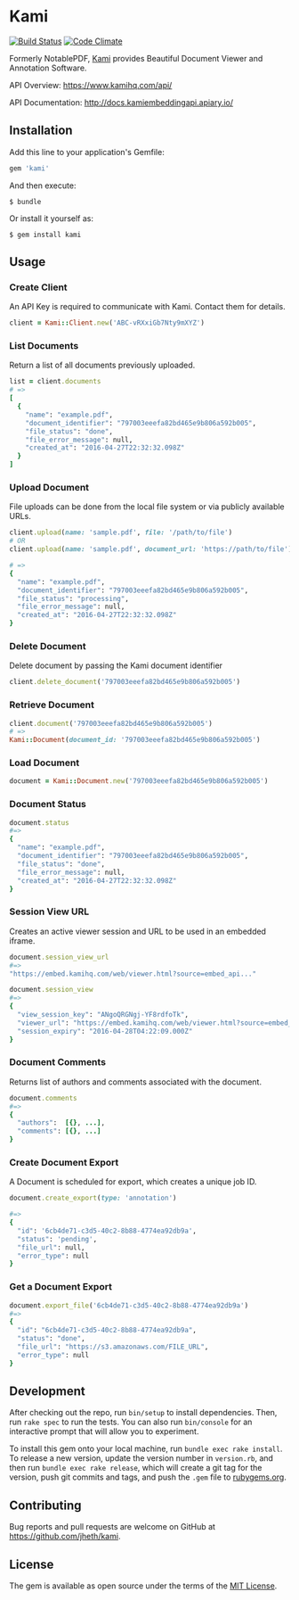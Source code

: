 # Kami

[![Build Status](https://travis-ci.org/jheth/kami.svg)](https://travis-ci.org/jheth/kami)
[![Code Climate](https://codeclimate.com/github/jheth/kami/badges/gpa.svg)](https://codeclimate.com/github/jheth/kami)


Formerly NotablePDF, [Kami](https://www.kamihq.com/) provides Beautiful Document Viewer and Annotation Software.

API Overview: https://www.kamihq.com/api/

API Documentation: http://docs.kamiembeddingapi.apiary.io/


## Installation

Add this line to your application's Gemfile:

```ruby
gem 'kami'
```

And then execute:

    $ bundle

Or install it yourself as:

    $ gem install kami

## Usage

### Create Client

An API Key is required to communicate with Kami. Contact them for details.

```ruby
client = Kami::Client.new('ABC-vRXxiGb7Nty9mXYZ')
```

### List Documents

Return a list of all documents previously uploaded.

```ruby
list = client.documents
# =>
[
  {
    "name": "example.pdf",
    "document_identifier": "797003eeefa82bd465e9b806a592b005",
    "file_status": "done",
    "file_error_message": null,
    "created_at": "2016-04-27T22:32:32.098Z"
  }
]
```

### Upload Document

File uploads can be done from the local file system or via publicly available URLs.

```ruby
client.upload(name: 'sample.pdf', file: '/path/to/file')
# OR
client.upload(name: 'sample.pdf', document_url: 'https://path/to/file')

# =>
{
  "name": "example.pdf",
  "document_identifier": "797003eeefa82bd465e9b806a592b005",
  "file_status": "processing",
  "file_error_message": null,
  "created_at": "2016-04-27T22:32:32.098Z"
}
```

### Delete Document

Delete document by passing the Kami document identifier

```ruby
client.delete_document('797003eeefa82bd465e9b806a592b005')
```

### Retrieve Document

```ruby
client.document('797003eeefa82bd465e9b806a592b005')
# =>
Kami::Document(document_id: '797003eeefa82bd465e9b806a592b005')
```

### Load Document

```ruby
document = Kami::Document.new('797003eeefa82bd465e9b806a592b005')
```

### Document Status

```ruby
document.status
#=>
{
  "name": "example.pdf",
  "document_identifier": "797003eeefa82bd465e9b806a592b005",
  "file_status": "done",
  "file_error_message": null,
  "created_at": "2016-04-27T22:32:32.098Z"
}
```

### Session View URL

Creates an active viewer session and URL to be used in an embedded iframe.

```ruby
document.session_view_url
#=>
"https://embed.kamihq.com/web/viewer.html?source=embed_api..."
```

```ruby
document.session_view
#=>
{
  "view_session_key": "ANgoQRGNgj-YF8rdfoTk",
  "viewer_url": "https://embed.kamihq.com/web/viewer.html?source=embed_api...",
  "session_expiry": "2016-04-28T04:22:09.000Z"
}
```

### Document Comments

Returns list of authors and comments associated with the document.

```ruby
document.comments
#=>
{
  "authors":  [{}, ...],
  "comments": [{}, ...]
}
```

### Create Document Export

A Document is scheduled for export, which creates a unique job ID.

```ruby
document.create_export(type: 'annotation')

#=>
{
  "id": '6cb4de71-c3d5-40c2-8b88-4774ea92db9a',
  "status": 'pending',
  "file_url": null,
  "error_type": null
}
```

### Get a Document Export

```ruby
document.export_file('6cb4de71-c3d5-40c2-8b88-4774ea92db9a')
#=>
{
  "id": "6cb4de71-c3d5-40c2-8b88-4774ea92db9a",
  "status": "done",
  "file_url": "https://s3.amazonaws.com/FILE_URL",
  "error_type": null
}
```

## Development

After checking out the repo, run `bin/setup` to install dependencies. Then, run `rake spec` to run the tests. You can also run `bin/console` for an interactive prompt that will allow you to experiment.

To install this gem onto your local machine, run `bundle exec rake install`. To release a new version, update the version number in `version.rb`, and then run `bundle exec rake release`, which will create a git tag for the version, push git commits and tags, and push the `.gem` file to [rubygems.org](https://rubygems.org).

## Contributing

Bug reports and pull requests are welcome on GitHub at https://github.com/jheth/kami.


## License

The gem is available as open source under the terms of the [MIT License](http://opensource.org/licenses/MIT).
